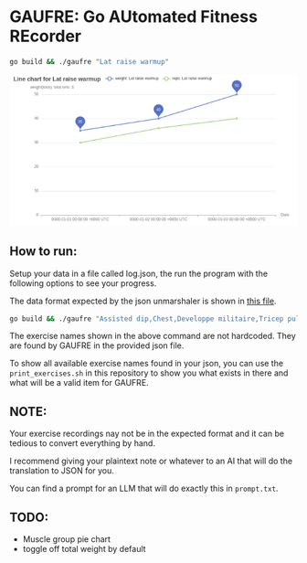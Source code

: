 # GAUFRE: Go AUtomated Fitness REcorder

```bash
go build && ./gaufre "Lat raise warmup"
```
![screenshot](./screenshot.png)

## How to run:

Setup your data in a file called log.json, the run the program with the following options to see your progress.

The data format expected by the json unmarshaler is shown in [this file](./data_format.json).

```bash
go build && ./gaufre "Assisted dip,Chest,Developpe militaire,Tricep pulldown,Lat pulldown"
```

The exercise names shown in the above command are not hardcoded. They are found by GAUFRE in the provided json file.

To show all available exercise names found in your json, you can use the `print_exercises.sh` in this repository to show you what exists in there and what will be a valid item for GAUFRE.

## NOTE:
Your exercise recordings nay not be in the expected format and it can be tedious to convert everything by hand.

I recommend giving your plaintext note or whatever to an AI that will do the translation to JSON for you.

You can find a prompt for an LLM that will do exactly this in `prompt.txt`.

## TODO:
- Muscle group pie chart
- toggle off total weight by default